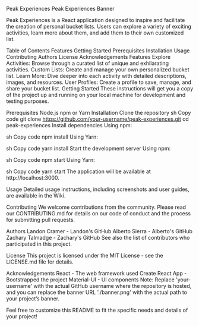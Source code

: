 Peak Experiences
Peak Experiences Banner

Peak Experiences is a React application designed to inspire and facilitate the creation of personal bucket lists. Users can explore a variety of exciting activities, learn more about them, and add them to their own customized list.

Table of Contents
Features
Getting Started
Prerequisites
Installation
Usage
Contributing
Authors
License
Acknowledgements
Features
Explore Activities: Browse through a curated list of unique and exhilarating activities.
Custom Lists: Create and manage your own personalized bucket list.
Learn More: Dive deeper into each activity with detailed descriptions, images, and resources.
User Profiles: Create a profile to save, manage, and share your bucket list.
Getting Started
These instructions will get you a copy of the project up and running on your local machine for development and testing purposes.

Prerequisites
Node.js
npm or Yarn
Installation
Clone the repository
sh
Copy code
git clone https://github.com/your-username/peak-experiences.git
cd peak-experiences
Install dependencies
Using npm:

sh
Copy code
npm install
Using Yarn:

sh
Copy code
yarn install
Start the development server
Using npm:

sh
Copy code
npm start
Using Yarn:

sh
Copy code
yarn start
The application will be available at http://localhost:3000.

Usage
Detailed usage instructions, including screenshots and user guides, are available in the Wiki.

Contributing
We welcome contributions from the community. Please read our CONTRIBUTING.md for details on our code of conduct and the process for submitting pull requests.

Authors
Landon Cramer - Landon's GitHub
Alberto Sierra - Alberto's GitHub
Zachary Talmadge - Zachary's GitHub
See also the list of contributors who participated in this project.

License
This project is licensed under the MIT License - see the LICENSE.md file for details.

Acknowledgements
React - The web framework used
Create React App - Bootstrapped the project
Material-UI - UI components
Note: Replace 'your-username' with the actual GitHub username where the repository is hosted, and you can replace the banner URL './banner.png' with the actual path to your project’s banner.

Feel free to customize this README to fit the specific needs and details of your project!





